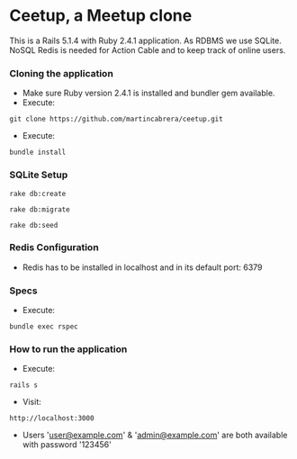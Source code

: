 # Ceetup, a Meetup clone

This is a Rails 5.1.4 with Ruby 2.4.1 application. As RDBMS we use SQLite. NoSQL Redis is needed for Action Cable 
and to keep track of online users.


### Cloning the application ###

* Make sure Ruby version 2.4.1 is installed and bundler gem available.
* Execute:
 ```console
git clone https://github.com/martincabrera/ceetup.git
```
* Execute:
 ```console
bundle install
```


### SQLite Setup ###

 ```console
rake db:create
```
 ```console
 rake db:migrate
```
 ```console
rake db:seed
```

### Redis Configuration ###

* Redis has to be installed in localhost and in its default port: 6379


### Specs ###

* Execute:

 ```console
bundle exec rspec
```

### How to run the application ###

* Execute:

 ```console
rails s
```

* Visit:

 ```console
http://localhost:3000
```

* Users 'user@example.com' & 'admin@example.com' are both available with password '123456'
